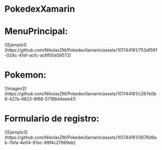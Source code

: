 # PokedexXamarin
<h1>MenuPrincipal:</h1>
![Ejemplo1](https://github.com/NikolasZM/PokedexXamarin/assets/101744161/753df591-024c-41ef-acfc-ac6f00e59572)
<h1>Pokemon:</h1>
![Imagen2](https://github.com/NikolasZM/PokedexXamarin/assets/101744161/c267e0b8-427a-4623-8f66-57186d4eee41)
<h1>Formulario de registro:</h1>
![Ejemplo3](https://github.com/NikolasZM/PokedexXamarin/assets/101744161/0676d9ab-7bfa-4e04-97ec-99f4c27669eb)
